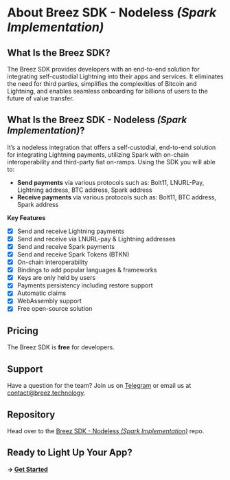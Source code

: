 # About Breez SDK - Nodeless *(Spark Implementation)*

## **What Is the Breez SDK?**

The Breez SDK provides developers with an end-to-end solution for integrating self-custodial Lightning into their apps and services. It eliminates the need for third parties, simplifies the complexities of Bitcoin and Lightning, and enables seamless onboarding for billions of users to the future of value transfer.

## **What Is the Breez SDK - Nodeless *(Spark Implementation)*?**

It’s a nodeless integration that offers a self-custodial, end-to-end solution for integrating Lightning payments, utilizing Spark with on-chain interoperability and third-party fiat on-ramps. Using the SDK you will able to:
- **Send payments** via various protocols such as: Bolt11, LNURL-Pay, Lightning address, BTC address, Spark address
- **Receive payments** via various protocols such as: Bolt11, BTC address, Spark address
  
**Key Features**

- [x] Send and receive Lightning payments
- [x] Send and receive via LNURL-pay & Lightning addresses 
- [x] Send and receive Spark payments
- [x] Send and receive Spark Tokens (BTKN)
- [x] On-chain interoperability
- [x] Bindings to add popular languages & frameworks
- [x] Keys are only held by users
- [x] Payments persistency including restore support
- [x] Automatic claims
- [x] WebAssembly support
- [x] Free open-source solution

## Pricing

The Breez SDK is **free** for developers. 

## Support

Have a question for the team? Join us on [Telegram](https://t.me/breezsdk) or email us at <contact@breez.technology>.


## Repository

Head over to the <a href="https://github.com/breez/spark-sdk" target="_blank">Breez SDK - Nodeless *(Spark Implementation)*</a> repo.


## Ready to Light Up Your App? 
**→ [Get Started](/guide/getting_started.md)** 


